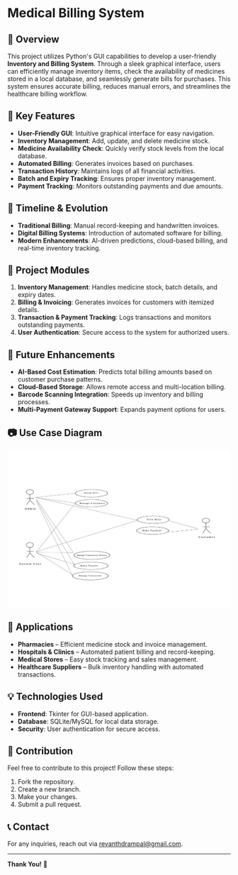 # Medical Billing System

## 📌 Overview
This project utilizes Python's GUI capabilities to develop a user-friendly **Inventory and Billing System**. Through a sleek graphical interface, users can efficiently manage inventory items, check the availability of medicines stored in a local database, and seamlessly generate bills for purchases. This system ensures accurate billing, reduces manual errors, and streamlines the healthcare billing workflow.

## 🚀 Key Features
- **User-Friendly GUI**: Intuitive graphical interface for easy navigation.
- **Inventory Management**: Add, update, and delete medicine stock.
- **Medicine Availability Check**: Quickly verify stock levels from the local database.
- **Automated Billing**: Generates invoices based on purchases.
- **Transaction History**: Maintains logs of all financial activities.
- **Batch and Expiry Tracking**: Ensures proper inventory management.
- **Payment Tracking**: Monitors outstanding payments and due amounts.

## 📅 Timeline & Evolution
- **Traditional Billing**: Manual record-keeping and handwritten invoices.
- **Digital Billing Systems**: Introduction of automated software for billing.
- **Modern Enhancements**: AI-driven predictions, cloud-based billing, and real-time inventory tracking.

## 📂 Project Modules
1. **Inventory Management**: Handles medicine stock, batch details, and expiry dates.
2. **Billing & Invoicing**: Generates invoices for customers with itemized details.
3. **Transaction & Payment Tracking**: Logs transactions and monitors outstanding payments.
4. **User Authentication**: Secure access to the system for authorized users.

## 🔮 Future Enhancements
- **AI-Based Cost Estimation**: Predicts total billing amounts based on customer purchase patterns.
- **Cloud-Based Storage**: Allows remote access and multi-location billing.
- **Barcode Scanning Integration**: Speeds up inventory and billing processes.
- **Multi-Payment Gateway Support**: Expands payment options for users.

## 📷 Use Case Diagram
![Alt text](PDFS/usecase.png)


## 🎯 Applications
- **Pharmacies** – Efficient medicine stock and invoice management.
- **Hospitals & Clinics** – Automated patient billing and record-keeping.
- **Medical Stores** – Easy stock tracking and sales management.
- **Healthcare Suppliers** – Bulk inventory handling with automated transactions.

## 💡 Technologies Used
- **Frontend**: Tkinter for GUI-based application.
- **Database**: SQLite/MySQL for local data storage.
- **Security**: User authentication for secure access.

## 🤝 Contribution
Feel free to contribute to this project! Follow these steps:
1. Fork the repository.
2. Create a new branch.
3. Make your changes.
4. Submit a pull request.

## 📞 Contact
For any inquiries, reach out via [revanthdrampal@gmail.com](mailto:revanthdrampal@gmail.com).

---
**Thank You!** 🎉


